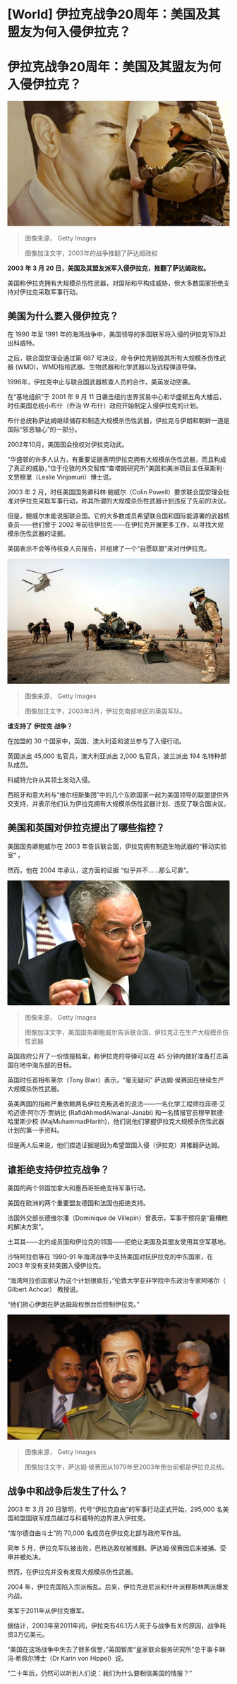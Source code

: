 # [World] 伊拉克战争20周年：美国及其盟友为何入侵伊拉克？

#  伊拉克战争20周年：美国及其盟友为何入侵伊拉克？


![2003年，一名美军军官私下萨达姆的招贴画](_129039226_263eef85-47eb-4be8-ba3c-27c711711112.png)

> 图像来源，  Getty Images
>
> 图像加注文字，2003年的战争推翻了萨达姆政权

**2003 年 3 月 20 日，美国及其盟友派军入侵伊拉克，推翻了萨达姆政权。**

美国称伊拉克拥有大规模杀伤性武器，对国际和平构成威胁，但大多数国家拒绝支持对伊拉克采取军事行动。

##  美国为什么要入侵伊拉克？

在 1990 年至 1991 年的海湾战争中，美国领导的多国联军将入侵的伊拉克军队赶出科威特。

之后，联合国安理会通过第 687 号决议，命令伊拉克销毁其所有大规模杀伤性武器 (WMD)，WMD指核武器、生物武器和化学武器以及远程弹道导弹。

1998年，伊拉克中止与联合国武器核查人员的合作，美英发动空袭。

在“基地组织”于 2001 年 9 月 11 日袭击纽约世界贸易中心和华盛顿五角大楼后，时任美国总统小布什（乔治·W·布什）政府开始制定入侵伊拉克的计划。

布什总统称萨达姆继续储存和制造大规模杀伤性武器，伊拉克与伊朗和朝鲜一道是国际“邪恶轴心”的一部分。

2002年10月，美国国会授权对伊拉克动武。

“华盛顿的许多人认为，有重要证据表明伊拉克拥有大规模杀伤性武器，而且构成了真正的威胁，”位于伦敦的外交智库“查塔姆研究所”美国和美洲项目主任莱斯利·文贾穆里（Leslie Vinjamuri）博士说。

2003 年 2 月，时任美国国务卿科林·鲍威尔（Colin Powell）要求联合国安理会批准对伊拉克采取军事行动，称其所谓的大规模杀伤性武器计划违反了先前的决议。

但是，鲍威尔未能说服联合国。它的大多数成员希望联合国和国际能源署的武器核查员——他们曾于 2002 年前往伊拉克——在伊拉克开展更多工作，以寻找大规模杀伤性武器的证据。

美国表示不会等待核查人员报告，并组建了一个“自愿联盟”来对付伊拉克。

![2003年3月21日，一架支努克直升机向伊拉克南部法奥半岛的英国第29突击队皇家炮兵部队空运了一门105毫米火炮。](_128947235_uktroopsiraq.jpg)

> 图像来源，  Getty Images
>
> 图像加注文字，2003年3月，伊拉克南部地区的英国军队。

**谁支持了** **伊拉克** **战争？**

在加盟的 30 个国家中，英国、澳大利亚和波兰参与了入侵行动。

英国派出 45,000 名官兵，澳大利亚派出 2,000 名官兵，波兰派出 194 名特种部队成员。

科威特允许从其领土发动入侵。

西班牙和意大利与“维尔纽斯集团”中的几个东欧国家一起为美国领导的联盟提供外交支持，并表示他们认为伊拉克拥有大规模杀伤性武器计划、违反了联合国决议。

##  美国和英国对伊拉克提出了哪些指控？

美国国务卿鲍威尔在 2003 年告诉联合国，伊拉克拥有制造生物武器的“移动实验室” 。

然而，他在 2004 年承认，这方面的证据 “似乎并不……那么可靠”。

![美国国务卿鲍威尔告诉联合国，伊拉克正在生产大规模杀伤性武器，鲍威尔手中拿着一小瓶炭疽杆菌](_129039227_b2fbad2f-bec1-4483-9e86-d5ae344087ce.png)

> 图像来源，  Getty Images
>
> 图像加注文字，美国国务卿鲍威尔告诉联合国，伊拉克正在生产大规模杀伤性武器

英国政府公开了一份情报档案，称伊拉克的导弹可以在 45 分钟内做好准备打击英国在地中海东部的目标。

英国时任首相布莱尔（Tony Blair）表示，“毫无疑问” 萨达姆·侯赛因在继续生产大规模杀伤性武器。

英美两国的指称严重依赖两名伊拉克叛逃者的说法——一名化学工程师拉菲德·艾哈迈德·阿尔万·贾纳比 (RafidAhmedAlwanal-Janabi) 和一名情报官员穆罕默德·哈里斯少校 (MajMuhammadHarith)，他们说他们掌握伊拉克大规模杀伤性武器计划的第一手资料。

但是两人后来说，他们捏造证据是因为希望盟国入侵（伊拉克）并推翻萨达姆。

##  谁拒绝支持伊拉克战争？

美国的两个邻国加拿大和墨西哥拒绝支持军事行动。

美国在欧洲的两个重要盟友德国和法国也拒绝支持。

法国外交部长德维尔潘（Dominique de Villepin）曾表示，军事干预将是“最糟糕的解决方案”。

土耳其——北约成员国和伊拉克的邻国——拒绝让美国及其盟友使用其空军基地。

沙特阿拉伯等在 1990-91 年海湾战争中支持美国对抗伊拉克的中东国家，在 2003 年没有支持美国入侵伊拉克。

“海湾阿拉伯国家认为这个计划很疯狂，”伦敦大学亚非学院中东政治专家阿喀尔（ Gilbert Achcar） 教授说。

“他们担心伊朗在萨达姆政权倒台后控制伊拉克。”

![萨达姆·侯赛因（1987资料照片）。](_128947229_saddam.jpg)

> 图像来源，  Getty Images
>
> 图像加注文字，萨达姆·侯赛因从1979年至2003年倒台前都是伊拉克总统。

##  战争中和战争后发生了什么？

2003 年 3 月 20 日黎明，代号“伊拉克自由”的军事行动正式开始，295,000 名美国和盟国联军成员越过与科威特的边界进入伊拉克。

“库尔德自由斗士”的 70,000 名成员在伊拉克北部与政府军作战。

同年 5 月，伊拉克军队被击败，巴格达政权被推翻。萨达姆·侯赛因后来被捕、受审并被处决。

然而，在伊拉克并没有发现大规模杀伤性武器。

2004 年，伊拉克国陷入宗派叛乱。后来，伊拉克逊尼派和什叶派穆斯林两派爆发内战。

美军于2011年从伊拉克撤军。

据估计，2003年至2011年间，伊拉克有46.1万人死于与战争有关的原因，战争耗资3万亿美元。

“美国在这场战争中失去了很多信誉，”英国智库“皇家联合服务研究所”总干事卡琳·冯·希佩尔博士（Dr Karin von Hippel）说。

“二十年后，仍然可以听到人们说：我们为什么要相信美国的情报？”


